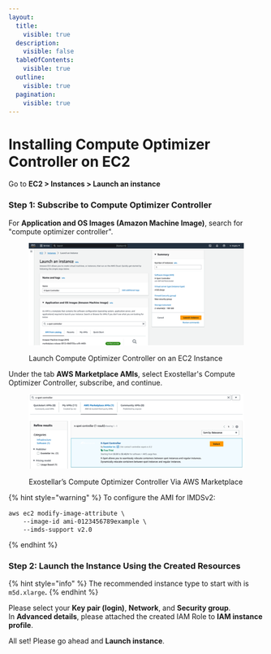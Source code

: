 ```yaml
---
layout:
  title:
    visible: true
  description:
    visible: false
  tableOfContents:
    visible: true
  outline:
    visible: true
  pagination:
    visible: true
---
```


# Installing Compute Optimizer Controller on EC2

Go to **EC2 > Instances > Launch an instance**

### Step 1: Subscribe to Compute Optimizer Controller <a href="#step-1-subscribe-to-compute optimizer-controller" id="step-1-subscribe-to-compute optimizer-controller"></a>

For **Application and OS Images (Amazon Machine Image)**, search for "compute optimizer controller".

<figure><img src="../../.gitbook/assets/image (3).png" alt=""><figcaption><p>Launch Compute Optimizer Controller on an EC2 Instance</p></figcaption></figure>

Under the tab **AWS Marketplace AMIs**, select Exostellar's Compute Optimizer Controller, subscribe, and continue.

<figure><img src="../../.gitbook/assets/image (4).png" alt=""><figcaption><p>Exostellar’s Compute Optimizer Controller Via AWS Marketplace</p></figcaption></figure>

{% hint style="warning" %}
To configure the AMI for IMDSv2:

```
aws ec2 modify-image-attribute \
    --image-id ami-0123456789example \
    --imds-support v2.0
```
{% endhint %}

### Step 2: Launch the Instance Using the Created Resources <a href="#step-2-launch-the-instance-using-the-created-resources" id="step-2-launch-the-instance-using-the-created-resources"></a>

{% hint style="info" %}
The recommended instance type to start with is `m5d.xlarge`**.**
{% endhint %}

Please select your **Key pair (login)**, **Network**, and **Security group**.\
In **Advanced details**, please attached the created IAM Role to **IAM instance profile**.

All set! Please go ahead and **Launch instance**.
